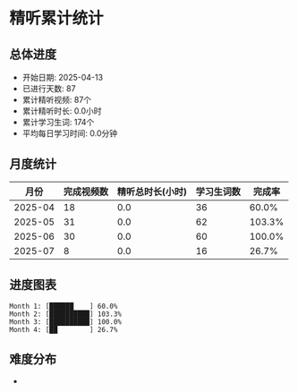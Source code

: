 # 精听累计统计

## 总体进度

- 开始日期: 2025-04-13
- 已进行天数: 87
- 累计精听视频: 87个
- 累计精听时长: 0.0小时
- 累计学习生词: 174个
- 平均每日学习时间: 0.0分钟

## 月度统计

| 月份 | 完成视频数 | 精听总时长(小时) | 学习生词数 | 完成率 |
|-----|-----------|----------------|----------|-------|
| 2025-04 | 18 | 0.0 | 36 | 60.0% |
| 2025-05 | 31 | 0.0 | 62 | 103.3% |
| 2025-06 | 30 | 0.0 | 60 | 100.0% |
| 2025-07 | 8 | 0.0 | 16 | 26.7% |

## 进度图表

```
Month 1: [██████    ] 60.0%
Month 2: [██████████] 103.3%
Month 3: [██████████] 100.0%
Month 4: [██        ] 26.7%
```

## 难度分布

- [简单/中等/困难]: 87 (100.0%)